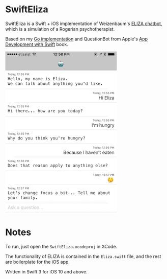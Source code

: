# SwiftEliza

SwiftEliza is a Swift + iOS implementation of Weizenbaum's [ELIZA chatbot](https://en.wikipedia.org/wiki/ELIZA), which is a simulation of a Rogerian psychotherapist. 

Based on my [Go implementation](https://github.com/kennysong/goeliza) and QuestionBot from Apple's [App Development with Swift](https://itunes.apple.com/book/app-development-with-swift/id1118575552) book.

![SwiftEliza screenshot](/SwiftEliza/screenshot.png)

# Notes

To run, just open the `SwiftEliza.xcodeproj` in XCode. 

The functionality of ELIZA is contained in the `Eliza.swift` file, and the rest are boilerplate for the iOS app.

Written in Swift 3 for iOS 10 and above. 

